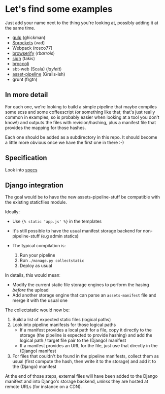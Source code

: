 # Let's find some examples

Just add your name next to the thing you're looking at, possibly adding it at the same time.

 * [gulp](https://github.com/jaylett/django-and-pipelines/tree/master/gulp) (ghickman)
 * [Sprockets](https://github.com/jaylett/django-and-pipelines/tree/master/sprockets) (vad)
 * Webpack (rosco77)
 * [browserify](https://github.com/jaylett/django-and-pipelines/tree/master/browserify-shell) (*rbarrois*)
 * [sigh](https://github.com/jaylett/django-and-pipelines/tree/master/sigh) (takis)
 * [broccoli](https://github.com/jaylett/django-and-pipelines/tree/master/broccoli)
 * sbt-web (Scala) (*jaylett*)
 * [asset-pipeline](https://github.com/jaylett/django-and-pipelines/tree/master/asset-pipeline) (Grails-ish)
 * grunt (frgtn)

## In more detail

For each one, we're looking to build a simple pipeline that maybe compiles some scss and some coffeescript (or something like that; that's just really common in examples, so is probably easier when looking at a tool you don't know!) and outputs the files with revision/hashing, plus a manifest file that provides the mapping for those hashes.

Each one should be added as a subdirectory in this repo. It should become a little more obvious once we have the first one in there :-)


## Specification

Look into [specs](https://github.com/jaylett/django-and-pipelines/tree/master/specs)


## Django integration

The goal would be to have the new assets-pipeline-stuff be compatible with the existing staticfiles module.

Ideally:

 - Use ``{% static 'app.js' %}`` in the templates
 - It's still possible to have the usual manifest storage backend for non-pipeline-stuff (e.g admin statics)
 - The typical compilation is:

    1. Run your pipeline
    2. Run ``./manage.py collectstatic``
    3. Deploy as usual

In details, this would mean:

 * Modify the current static file storage engines to perform the hasing *before* the upload
 * Add another storage engine that can parse an ``assets-manifest`` file and merge it with the usual one

The collectstatic would now be:

 1. Build a list of expected static files (logical paths)
 2. Look into pipeline manifests for those logical paths
    - If a manifest provides a local path for a file, copy it directly to the storage (the pipeline is expected to provide hashing) and add the logical path / target file pair to the (Django) manifest
    - If a manifest provides an URL for the file, just use that directly in the (Django) manifest
 3. For files that couldn't be found in the pipeline manifests, collect them as usual (first compute the hash, then write it to the storage) and add it to the (Django) manifest

At the end of those steps, external files will have been added to the Django manifest and into Django's storage backend, *unless* they are hosted at remote URLs (for instance on a CDN).
